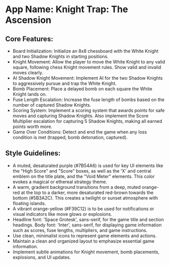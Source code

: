 # **App Name**: Knight Trap: The Ascension

## Core Features:

- Board Initialization: Initialize an 8x8 chessboard with the White Knight and two Shadow Knights in starting positions.
- Knight Movement: Allow the player to move the White Knight to any valid square, following chess Knight movement rules. Show valid and invalid moves clearly.
- AI Shadow Knight Movement: Implement AI for the two Shadow Knights to aggressively pursue and trap the White Knight.
- Bomb Placement: Place a delayed bomb on each square the White Knight lands on.
- Fuse Length Escalation: Increase the fuse length of bombs based on the number of captured Shadow Knights.
- Scoring System: Implement a scoring system that awards points for safe moves and capturing Shadow Knights. Also implement the Score Multiplier escalation for capturing 5 Shadow Knights, making all earned points worth more.
- Game Over Conditions: Detect and end the game when any loss condition is met (trapped, bomb detonation, captured).

## Style Guidelines:

- A muted, desaturated purple (#7B54A6) is used for key UI elements like the "High Score" and "Score" boxes, as well as the 'X' and central emblem on the title plate, and the "Void Meter" elements. This color evokes a magical or ethereal strategy theme.
- A warm, gradient background transitions from a deep, muted orange-red at the top to a darker, more desaturated red-brown towards the bottom (#5B3A2C). This creates a twilight or sunset atmosphere with floating islands.
- A vibrant orange-yellow (#F39C12) is to be used for notifications or visual indicators like move glows or explosions.
- Headline font: 'Space Grotesk', sans-serif, for the game title and section headings. Body font: 'Inter', sans-serif, for displaying game information such as scores, fuse lengths, multipliers, and game instructions.
- Use clean, minimalist icons to represent game elements and actions.
- Maintain a clean and organized layout to emphasize essential game information.
- Implement subtle animations for Knight movement, bomb placements, explosions, and UI updates.
